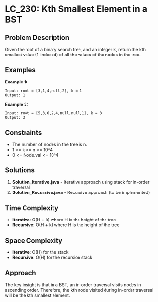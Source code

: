 # LC_230: Kth Smallest Element in a BST

## Problem Description
Given the root of a binary search tree, and an integer k, return the kth smallest value (1-indexed) of all the values of the nodes in the tree.

## Examples
**Example 1:**
```
Input: root = [3,1,4,null,2], k = 1
Output: 1
```

**Example 2:**
```
Input: root = [5,3,6,2,4,null,null,1], k = 3
Output: 3
```

## Constraints
- The number of nodes in the tree is n.
- 1 <= k <= n <= 10^4
- 0 <= Node.val <= 10^4

## Solutions
1. **Solution_Iterative.java** - Iterative approach using stack for in-order traversal
2. **Solution_Recursive.java** - Recursive approach (to be implemented)

## Time Complexity
- **Iterative**: O(H + k) where H is the height of the tree
- **Recursive**: O(H + k) where H is the height of the tree

## Space Complexity
- **Iterative**: O(H) for the stack
- **Recursive**: O(H) for the recursion stack

## Approach
The key insight is that in a BST, an in-order traversal visits nodes in ascending order. Therefore, the kth node visited during in-order traversal will be the kth smallest element.
